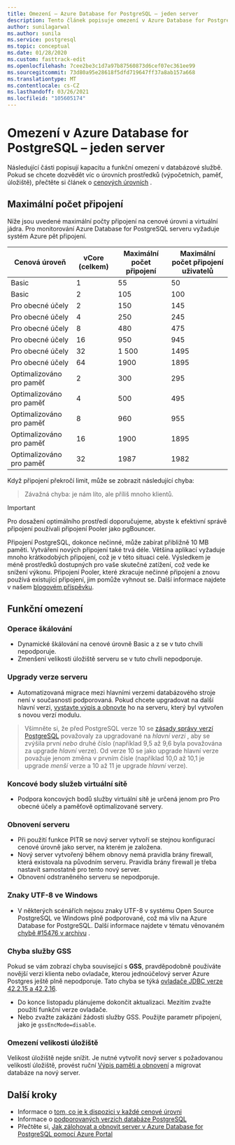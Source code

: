 ```yaml
---
title: Omezení – Azure Database for PostgreSQL – jeden server
description: Tento článek popisuje omezení v Azure Database for PostgreSQL jednom serveru, například počet připojení a možnosti modulu úložiště.
author: sunilagarwal
ms.author: sunila
ms.service: postgresql
ms.topic: conceptual
ms.date: 01/28/2020
ms.custom: fasttrack-edit
ms.openlocfilehash: 7cee2be3c1d7a97b87560873d6cef07ec361ee99
ms.sourcegitcommit: 73d80a95e28618f5dfd719647ff37a8ab157a668
ms.translationtype: MT
ms.contentlocale: cs-CZ
ms.lasthandoff: 03/26/2021
ms.locfileid: "105605174"
---
```

# <a name="limits-in-azure-database-for-postgresql---single-server"></a>Omezení v Azure Database for PostgreSQL – jeden server
Následující části popisují kapacitu a funkční omezení v databázové službě. Pokud se chcete dozvědět víc o úrovních prostředků (výpočetních, paměť, úložiště), přečtěte si článek o [cenových úrovních](concepts-pricing-tiers.md) .


## <a name="maximum-connections"></a>Maximální počet připojení
Níže jsou uvedené maximální počty připojení na cenové úrovni a virtuální jádra. Pro monitorování Azure Database for PostgreSQL serveru vyžaduje systém Azure pět připojení. 

|**Cenová úroveň**| **vCore (celkem)**| **Maximální počet připojení** | **Maximální počet připojení uživatelů** |
|---|---|---|---|
|Basic| 1| 55 | 50|
|Basic| 2| 105 | 100|
|Pro obecné účely| 2| 150| 145|
|Pro obecné účely| 4| 250| 245|
|Pro obecné účely| 8| 480| 475|
|Pro obecné účely| 16| 950| 945|
|Pro obecné účely| 32| 1 500| 1495|
|Pro obecné účely| 64| 1900| 1895|
|Optimalizováno pro paměť| 2| 300| 295|
|Optimalizováno pro paměť| 4| 500| 495|
|Optimalizováno pro paměť| 8| 960| 955|
|Optimalizováno pro paměť| 16| 1900| 1895|
|Optimalizováno pro paměť| 32| 1987| 1982|

Když připojení překročí limit, může se zobrazit následující chyba:
> Závažná chyba: je nám líto, ale příliš mnoho klientů.

> [!IMPORTANT]
> Pro dosažení optimálního prostředí doporučujeme, abyste k efektivní správě připojení používali připojení Pooler jako pgBouncer.

Připojení PostgreSQL, dokonce nečinné, může zabírat přibližně 10 MB paměti. Vytváření nových připojení také trvá déle. Většina aplikací vyžaduje mnoho krátkodobých připojení, což je v této situaci celé. Výsledkem je méně prostředků dostupných pro vaše skutečné zatížení, což vede ke snížení výkonu. Připojení Pooler, které zkracuje nečinné připojení a znovu používá existující připojení, jim pomůže vyhnout se. Další informace najdete v našem [blogovém příspěvku](https://techcommunity.microsoft.com/t5/azure-database-for-postgresql/not-all-postgres-connection-pooling-is-equal/ba-p/825717).

## <a name="functional-limitations"></a>Funkční omezení
### <a name="scale-operations"></a>Operace škálování
- Dynamické škálování na cenové úrovně Basic a z se v tuto chvíli nepodporuje.
- Zmenšení velikosti úložiště serveru se v tuto chvíli nepodporuje.

### <a name="server-version-upgrades"></a>Upgrady verze serveru
- Automatizovaná migrace mezi hlavními verzemi databázového stroje není v současnosti podporovaná. Pokud chcete upgradovat na další hlavní verzi, [vystavte výpis a obnovte](./howto-migrate-using-dump-and-restore.md) ho na serveru, který byl vytvořen s novou verzí modulu.

> Všimněte si, že před PostgreSQL verze 10 se [zásady správy verzí PostgreSQL](https://www.postgresql.org/support/versioning/) považovaly za upgradované na _hlavní verzi_ , aby se zvýšila první _nebo_ druhé číslo (například 9,5 až 9,6 byla považována za upgrade _hlavní_ verze).
> Od verze 10 se jako upgrade hlavní verze považuje jenom změna v prvním čísle (například 10,0 až 10,1 je upgrade _menší_ verze a 10 až 11 je upgrade _hlavní_ verze).

### <a name="vnet-service-endpoints"></a>Koncové body služeb virtuální sítě
- Podpora koncových bodů služby virtuální sítě je určená jenom pro Pro obecné účely a paměťově optimalizované servery.

### <a name="restoring-a-server"></a>Obnovení serveru
- Při použití funkce PITR se nový server vytvoří se stejnou konfigurací cenové úrovně jako server, na kterém je založena.
- Nový server vytvořený během obnovy nemá pravidla brány firewall, která existovala na původním serveru. Pravidla brány firewall je třeba nastavit samostatně pro tento nový server.
- Obnovení odstraněného serveru se nepodporuje.

### <a name="utf-8-characters-on-windows"></a>Znaky UTF-8 ve Windows
- V některých scénářích nejsou znaky UTF-8 v systému Open Source PostgreSQL ve Windows plně podporované, což má vliv na Azure Database for PostgreSQL. Další informace najdete v tématu věnovaném [chybě #15476 v archivu](https://www.postgresql-archive.org/BUG-15476-Problem-on-show-trgm-with-4-byte-UTF-8-characters-td6056677.html) .

### <a name="gss-error"></a>Chyba služby GSS
Pokud se vám zobrazí chyba související s **GSS**, pravděpodobně používáte novější verzi klienta nebo ovladače, kterou jednoúčelový server Azure Postgres ještě plně nepodporuje. Tato chyba se týká [ovladače JDBC verze 42.2.15 a 42.2.16](https://github.com/pgjdbc/pgjdbc/issues/1868).
   - Do konce listopadu plánujeme dokončit aktualizaci. Mezitím zvažte použití funkční verze ovladače.
   - Nebo zvažte zakázání žádosti služby GSS.  Použijte parametr připojení, jako je `gssEncMode=disable`.

### <a name="storage-size-reduction"></a>Omezení velikosti úložiště
Velikost úložiště nejde snížit. Je nutné vytvořit nový server s požadovanou velikostí úložiště, provést ruční [Výpis paměti a obnovení](./howto-migrate-using-dump-and-restore.md) a migrovat databáze na nový server.

## <a name="next-steps"></a>Další kroky
- Informace o [tom, co je k dispozici v každé cenové úrovni](concepts-pricing-tiers.md)
- Informace o [podporovaných verzích databáze PostgreSQL](concepts-supported-versions.md)
- Přečtěte si, [Jak zálohovat a obnovit server v Azure Database for PostgreSQL pomocí Azure Portal](howto-restore-server-portal.md)
